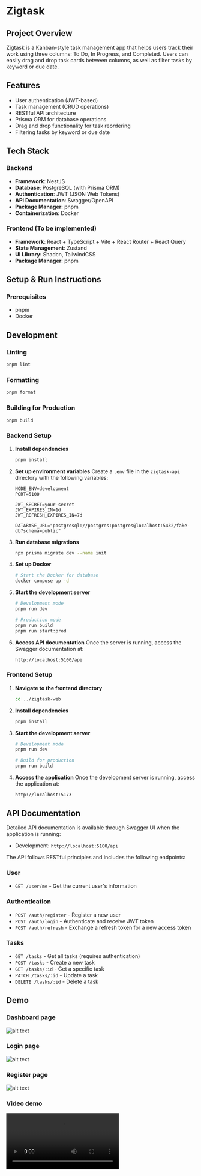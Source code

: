 # Zigtask

## Project Overview

Zigtask is a Kanban-style task management app that helps users track their work using three columns: To Do, In Progress, and Completed. Users can easily drag and drop task cards between columns, as well as filter tasks by keyword or due date.

## Features

- User authentication (JWT-based)
- Task management (CRUD operations)
- RESTful API architecture
- Prisma ORM for database operations
- Drag and drop functionality for task reordering
- Filtering tasks by keyword or due date

## Tech Stack

### Backend
- **Framework**: NestJS
- **Database**: PostgreSQL (with Prisma ORM)
- **Authentication**: JWT (JSON Web Tokens)
- **API Documentation**: Swagger/OpenAPI
- **Package Manager**: pnpm
- **Containerization**: Docker

### Frontend (To be implemented)
- **Framework**: React + TypeScript + Vite + React Router + React Query
- **State Management**: Zustand
- **UI Library**: Shadcn, TailwindCSS
- **Package Manager**: pnpm

## Setup & Run Instructions

### Prerequisites
- pnpm
- Docker

## Development

### Linting
```bash
pnpm lint
```

### Formatting
```bash
pnpm format
```

### Building for Production
```bash
pnpm build
```

### Backend Setup

1. **Install dependencies**
   ```bash
   pnpm install
   ```

2. **Set up environment variables**
   Create a `.env` file in the `zigtask-api` directory with the following variables:
   ```env
   NODE_ENV=development
   PORT=5100

   JWT_SECRET=your-secret
   JWT_EXPIRES_IN=1d
   JWT_REFRESH_EXPIRES_IN=7d

   DATABASE_URL="postgresql://postgres:postgres@localhost:5432/fake-db?schema=public"
   ```

3. **Run database migrations**
   ```bash
   npx prisma migrate dev --name init
   ```

4. **Set up Docker**
   ```bash
   # Start the Docker for database
   docker compose up -d
   ```

5. **Start the development server**
   ```bash
   # Development mode
   pnpm run dev

   # Production mode
   pnpm run build
   pnpm run start:prod
   ```

6. **Access API documentation**
   Once the server is running, access the Swagger documentation at:
   ```
   http://localhost:5100/api
   ```

### Frontend Setup

1. **Navigate to the frontend directory**
   ```bash
   cd ../zigtask-web
   ```

2. **Install dependencies**
   ```bash
   pnpm install
   ```

3. **Start the development server**
   ```bash
   # Development mode
   pnpm run dev

   # Build for production
   pnpm run build
   ```

4. **Access the application**
   Once the development server is running, access the application at:
   ```
   http://localhost:5173
   ```

## API Documentation

Detailed API documentation is available through Swagger UI when the application is running:
- Development: `http://localhost:5100/api`

The API follows RESTful principles and includes the following endpoints:

### User
- `GET /user/me` - Get the current user's information

### Authentication
- `POST /auth/register` - Register a new user
- `POST /auth/login` - Authenticate and receive JWT token
- `POST /auth/refresh` - Exchange a refresh token for a new access token

### Tasks
- `GET /tasks` - Get all tasks (requires authentication)
- `POST /tasks` - Create a new task
- `GET /tasks/:id` - Get a specific task
- `PATCH /tasks/:id` - Update a task
- `DELETE /tasks/:id` - Delete a task

## Demo

### Dashboard page
![alt text](./public/image.png)

### Login page
![alt text](./public/image-1.png)

### Register page
![alt text](./public/image-2.png)

### Video demo
![alt text](./public/demo.webm)